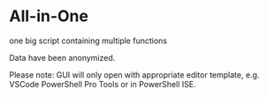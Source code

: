 # All-in-One
one big script containing multiple functions


Data have been anonymized. 

Please note: GUI will only open with appropriate editor template, e.g. VSCode PowerShell Pro Tools or in PowerShell ISE. 
